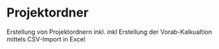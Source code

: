 # Projektordner
Erstellung von Projektordnern inkl. inkl Erstellung der Vorab-Kalkualtion mittels CSV-Import in Excel
